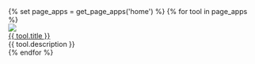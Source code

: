 
<div class="quickstart-wrapper">
  {% set page_apps = get_page_apps('home') %}
  {% for tool in page_apps %}
    <div>
        <a href="{{ tool.app_url }}" target="_blank" rel="noopener noreferrer">
            <img src="{{ tool.image }}" class="tool-img"/>
        </a>
        <a href="{{ tool.app_url }}">
            <div class="tool-caption">{{ tool.title }}</div>
        </a>
        <div class="tool-description">{{ tool.description }}</div>
    </div>
  {% endfor %}
</div>





